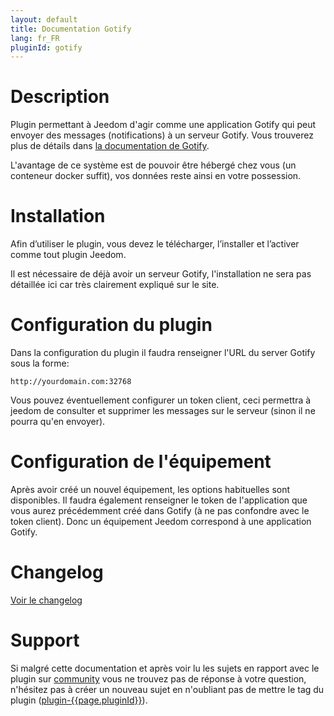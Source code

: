 ```yaml
---
layout: default
title: Documentation Gotify
lang: fr_FR
pluginId: gotify
---
```


# Description

Plugin permettant à Jeedom d'agir comme une application Gotify qui peut envoyer des messages (notifications) à un serveur Gotify.
Vous trouverez plus de détails dans <a href="https://gotify.net/docs/" target="_blank">la documentation de Gotify</a>.

L'avantage de ce système est de pouvoir être hébergé chez vous (un conteneur docker suffit), vos données reste ainsi en votre possession.

# Installation

Afin d’utiliser le plugin, vous devez le télécharger, l’installer et l’activer comme tout plugin Jeedom.

Il est nécessaire de déjà avoir un serveur Gotify, l'installation ne sera pas détaillée ici car très clairement expliqué sur le site.

# Configuration du plugin

Dans la configuration du plugin il faudra renseigner l'URL du server Gotify sous la forme:

```HTTP
http://yourdomain.com:32768
```

Vous pouvez éventuellement configurer un token client, ceci permettra à jeedom de consulter et supprimer les messages sur le serveur (sinon il ne pourra qu'en envoyer).

# Configuration de l'équipement

Après avoir créé un nouvel équipement, les options habituelles sont disponibles.
Il faudra également renseigner le token de l'application que vous aurez précédemment créé dans Gotify (à ne pas confondre avec le token client).
Donc un équipement Jeedom correspond à une application Gotify.

# Changelog

[Voir le changelog](./changelog)

# Support

Si malgré cette documentation et après voir lu les sujets en rapport avec le plugin sur [community]({{site.forum}}/tags/plugin-{{page.pluginId}}) vous ne trouvez pas de réponse à votre question, n'hésitez pas à créer un nouveau sujet en n'oubliant pas de mettre le tag du plugin ([plugin-{{page.pluginId}}]({{site.forum}}/tags/plugin-{{page.pluginId}})).
